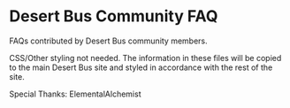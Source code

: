 Desert Bus Community FAQ
========================

FAQs contributed by Desert Bus community members.

CSS/Other styling not needed. The information in these files will be copied to the main Desert Bus site
and styled in accordance with the rest of the site.



Special Thanks: ElementalAlchemist
